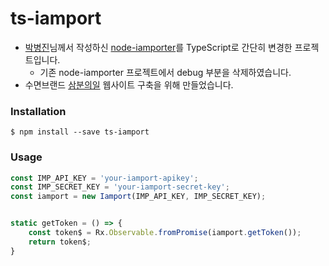 # ts-iamport

- [박병진](https://github.com/posquit0)님께서 작성하신 [node-iamporter](https://github.com/posquit0/node-iamporter)를 TypeScript로 간단히 변경한 프로젝트입니다.
    - 기존 node-iamporter 프로젝트에서 debug 부분을 삭제하였습니다.
- 수면브랜드 [삼분의일](storefarm.naver.com/3boon1) 웹사이트 구축을 위해 만들었습니다.

### Installation
```
$ npm install --save ts-iamport
```

### Usage
```javascript
const IMP_API_KEY = 'your-iamport-apikey';
const IMP_SECRET_KEY = 'your-iamport-secret-key';
const iamport = new Iamport(IMP_API_KEY, IMP_SECRET_KEY);


static getToken = () => {
    const token$ = Rx.Observable.fromPromise(iamport.getToken());
    return token$;
}
```